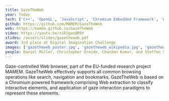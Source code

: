 ```yaml
---
title: GazeTheWeb
year: Today
tech: ['C++', 'OpenGL', 'JavaScript', 'Chromium Embedded Framework', 'Google Firebase']
github: https://github.com/MAMEM/GazeTheWeb
web: https://mamem.github.io/GazeTheWeb
video: https://youtu.be/x1ESgaoQR9Y
slides: /assets/slides/gazetheweb.pdf
award: 3rd place at Digital Imagination Challenge
images: ['gazetheweb_poster.jpg', 'gazetheweb_wikipedia.jpg', 'gazetheweb_keyboard.jpg', 'gazetheweb_tab_overview.jpg', 'gazetheweb_award.jpg', 'gazetheweb_tpg.jpg', 'gazetheweb_dichallenge.jpg']
people: Daniel Müller, Christopher Dreide, Chandan Kumar, and Steffen Staab
---
```

Gaze-controlled Web browser, part of the EU-funded research project MAMEM. GazeTheWeb effectively supports all common browsing operations like search, navigation and bookmarks. GazeTheWeb is based on a Chromium powered framework,comprising Web extraction to classify interactive elements, and application of gaze interaction paradigms to represent these elements.
